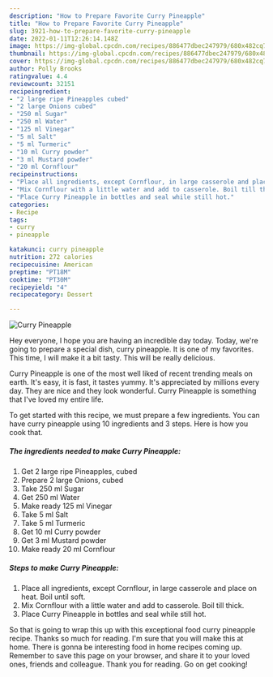 ```yaml
---
description: "How to Prepare Favorite Curry Pineapple"
title: "How to Prepare Favorite Curry Pineapple"
slug: 3921-how-to-prepare-favorite-curry-pineapple
date: 2022-01-11T12:26:14.148Z
image: https://img-global.cpcdn.com/recipes/886477dbec247979/680x482cq70/curry-pineapple-recipe-main-photo.jpg
thumbnail: https://img-global.cpcdn.com/recipes/886477dbec247979/680x482cq70/curry-pineapple-recipe-main-photo.jpg
cover: https://img-global.cpcdn.com/recipes/886477dbec247979/680x482cq70/curry-pineapple-recipe-main-photo.jpg
author: Polly Brooks
ratingvalue: 4.4
reviewcount: 32151
recipeingredient:
- "2 large ripe Pineapples cubed"
- "2 large Onions cubed"
- "250 ml Sugar"
- "250 ml Water"
- "125 ml Vinegar"
- "5 ml Salt"
- "5 ml Turmeric"
- "10 ml Curry powder"
- "3 ml Mustard powder"
- "20 ml Cornflour"
recipeinstructions:
- "Place all ingredients, except Cornflour, in large casserole and place on heat. Boil until soft."
- "Mix Cornflour with a little water and add to casserole. Boil till thick."
- "Place Curry Pineapple in bottles and seal while still hot."
categories:
- Recipe
tags:
- curry
- pineapple

katakunci: curry pineapple 
nutrition: 272 calories
recipecuisine: American
preptime: "PT18M"
cooktime: "PT30M"
recipeyield: "4"
recipecategory: Dessert

---
```



![Curry Pineapple](https://img-global.cpcdn.com/recipes/886477dbec247979/680x482cq70/curry-pineapple-recipe-main-photo.jpg)

Hey everyone, I hope you are having an incredible day today. Today, we're going to prepare a special dish, curry pineapple. It is one of my favorites. This time, I will make it a bit tasty. This will be really delicious.



Curry Pineapple is one of the most well liked of recent trending meals on earth. It's easy, it is fast, it tastes yummy. It's appreciated by millions every day. They are nice and they look wonderful. Curry Pineapple is something that I've loved my entire life.


To get started with this recipe, we must prepare a few ingredients. You can have curry pineapple using 10 ingredients and 3 steps. Here is how you cook that.

<!--inarticleads1-->

##### The ingredients needed to make Curry Pineapple:

1. Get 2 large ripe Pineapples, cubed
1. Prepare 2 large Onions, cubed
1. Take 250 ml Sugar
1. Get 250 ml Water
1. Make ready 125 ml Vinegar
1. Take 5 ml Salt
1. Take 5 ml Turmeric
1. Get 10 ml Curry powder
1. Get 3 ml Mustard powder
1. Make ready 20 ml Cornflour




<!--inarticleads2-->

##### Steps to make Curry Pineapple:

1. Place all ingredients, except Cornflour, in large casserole and place on heat. Boil until soft.
1. Mix Cornflour with a little water and add to casserole. Boil till thick.
1. Place Curry Pineapple in bottles and seal while still hot.




So that is going to wrap this up with this exceptional food curry pineapple recipe. Thanks so much for reading. I'm sure that you will make this at home. There is gonna be interesting food in home recipes coming up. Remember to save this page on your browser, and share it to your loved ones, friends and colleague. Thank you for reading. Go on get cooking!
